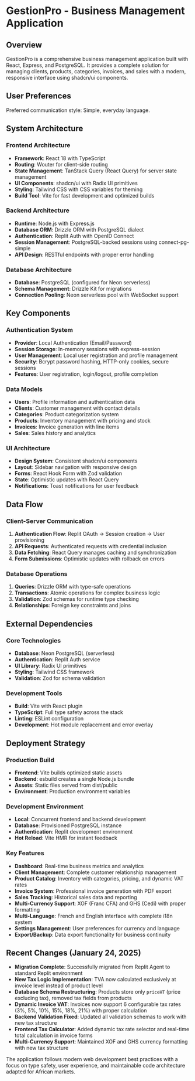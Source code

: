 # GestionPro - Business Management Application

## Overview

GestionPro is a comprehensive business management application built with React, Express, and PostgreSQL. It provides a complete solution for managing clients, products, categories, invoices, and sales with a modern, responsive interface using shadcn/ui components.

## User Preferences

Preferred communication style: Simple, everyday language.

## System Architecture

### Frontend Architecture
- **Framework**: React 18 with TypeScript
- **Routing**: Wouter for client-side routing
- **State Management**: TanStack Query (React Query) for server state management
- **UI Components**: shadcn/ui with Radix UI primitives
- **Styling**: Tailwind CSS with CSS variables for theming
- **Build Tool**: Vite for fast development and optimized builds

### Backend Architecture
- **Runtime**: Node.js with Express.js
- **Database ORM**: Drizzle ORM with PostgreSQL dialect
- **Authentication**: Replit Auth with OpenID Connect
- **Session Management**: PostgreSQL-backed sessions using connect-pg-simple
- **API Design**: RESTful endpoints with proper error handling

### Database Architecture
- **Database**: PostgreSQL (configured for Neon serverless)
- **Schema Management**: Drizzle Kit for migrations
- **Connection Pooling**: Neon serverless pool with WebSocket support

## Key Components

### Authentication System
- **Provider**: Local Authentication (Email/Password)
- **Session Storage**: In-memory sessions with express-session
- **User Management**: Local user registration and profile management
- **Security**: Bcrypt password hashing, HTTP-only cookies, secure sessions
- **Features**: User registration, login/logout, profile completion

### Data Models
- **Users**: Profile information and authentication data
- **Clients**: Customer management with contact details
- **Categories**: Product categorization system
- **Products**: Inventory management with pricing and stock
- **Invoices**: Invoice generation with line items
- **Sales**: Sales history and analytics

### UI Architecture
- **Design System**: Consistent shadcn/ui components
- **Layout**: Sidebar navigation with responsive design
- **Forms**: React Hook Form with Zod validation
- **State**: Optimistic updates with React Query
- **Notifications**: Toast notifications for user feedback

## Data Flow

### Client-Server Communication
1. **Authentication Flow**: Replit OAuth → Session creation → User provisioning
2. **API Requests**: Authenticated requests with credential inclusion
3. **Data Fetching**: React Query manages caching and synchronization
4. **Form Submissions**: Optimistic updates with rollback on errors

### Database Operations
1. **Queries**: Drizzle ORM with type-safe operations
2. **Transactions**: Atomic operations for complex business logic
3. **Validation**: Zod schemas for runtime type checking
4. **Relationships**: Foreign key constraints and joins

## External Dependencies

### Core Technologies
- **Database**: Neon PostgreSQL (serverless)
- **Authentication**: Replit Auth service
- **UI Library**: Radix UI primitives
- **Styling**: Tailwind CSS framework
- **Validation**: Zod for schema validation

### Development Tools
- **Build**: Vite with React plugin
- **TypeScript**: Full type safety across the stack
- **Linting**: ESLint configuration
- **Development**: Hot module replacement and error overlay

## Deployment Strategy

### Production Build
- **Frontend**: Vite builds optimized static assets
- **Backend**: esbuild creates a single Node.js bundle
- **Assets**: Static files served from dist/public
- **Environment**: Production environment variables

### Development Environment
- **Local**: Concurrent frontend and backend development
- **Database**: Provisioned PostgreSQL instance
- **Authentication**: Replit development environment
- **Hot Reload**: Vite HMR for instant feedback

### Key Features
- **Dashboard**: Real-time business metrics and analytics
- **Client Management**: Complete customer relationship management
- **Product Catalog**: Inventory with categories, pricing, and dynamic VAT rates
- **Invoice System**: Professional invoice generation with PDF export
- **Sales Tracking**: Historical sales data and reporting
- **Multi-Currency Support**: XOF (Franc CFA) and GHS (Cedi) with proper formatting
- **Multi-Language**: French and English interface with complete i18n system
- **Settings Management**: User preferences for currency and language
- **Export/Backup**: Data export functionality for business continuity

## Recent Changes (January 24, 2025)
- **Migration Complete**: Successfully migrated from Replit Agent to standard Replit environment
- **New Tax Logic Implementation**: TVA now calculated exclusively at invoice level instead of product level
- **Database Schema Restructuring**: Products store only `priceHT` (price excluding tax), removed tax fields from products
- **Dynamic Invoice VAT**: Invoices now support 6 configurable tax rates (3%, 5%, 10%, 15%, 18%, 21%) with proper calculation
- **Backend Validation Fixed**: Updated all validation schemas to work with new tax structure
- **Frontend Tax Calculator**: Added dynamic tax rate selector and real-time total calculation in invoice forms
- **Multi-Currency Support**: Maintained XOF and GHS currency formatting with new tax structure

The application follows modern web development best practices with a focus on type safety, user experience, and maintainable code architecture adapted for African markets.